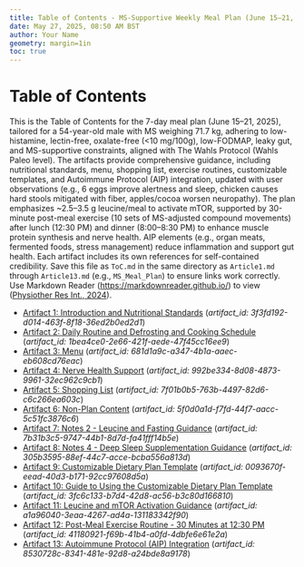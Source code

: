```yaml
---
title: Table of Contents - MS-Supportive Weekly Meal Plan (June 15–21, 2025)
date: May 27, 2025, 08:50 AM BST
author: Your Name
geometry: margin=1in
toc: true
---
```

# Table of Contents

This is the Table of Contents for the 7-day meal plan (June 15–21, 2025), tailored for a 54-year-old male with MS weighing 71.7 kg, adhering to low-histamine, lectin-free, oxalate-free (<10 mg/100g), low-FODMAP, leaky gut, and MS-supportive constraints, aligned with The Wahls Protocol (Wahls Paleo level). The artifacts provide comprehensive guidance, including nutritional standards, menu, shopping list, exercise routines, customizable templates, and Autoimmune Protocol (AIP) integration, updated with user observations (e.g., 6 eggs improve alertness and sleep, chicken causes hard stools mitigated with fiber, apples/cocoa worsen neuropathy). The plan emphasizes ~2.5–3.5 g leucine/meal to activate mTOR, supported by 30-minute post-meal exercise (10 sets of MS-adjusted compound movements) after lunch (12:30 PM) and dinner (8:00–8:30 PM) to enhance muscle protein synthesis and nerve health. AIP elements (e.g., organ meats, fermented foods, stress management) reduce inflammation and support gut health. Each artifact includes its own references for self-contained credibility. Save this file as `ToC.md` in the same directory as `Article1.md` through `Article13.md` (e.g., `MS_Meal_Plan`) to ensure links work correctly. Use Markdown Reader (https://markdownreader.github.io/) to view ([Physiother Res Int., 2024](https://onlinelibrary.wiley.com/doi/10.1002/pri.2087)).

- [Artifact 1: Introduction and Nutritional Standards](./Article1.md) (*artifact_id: 3f3fd192-d014-463f-8f18-36ed2b0ed2d1*)
- [Artifact 2: Daily Routine and Defrosting and Cooking Schedule](./Article2.md) (*artifact_id: 1bea4ce0-2e66-421f-aede-47f45cc16ee9*)
- [Artifact 3: Menu](./Article3.md) (*artifact_id: 681d1a9c-a347-4b1a-aaec-eb608cd76eac*)
- [Artifact 4: Nerve Health Support](./Article4.md) (*artifact_id: 992be334-8d08-4873-9961-32ec962c9cb1*)
- [Artifact 5: Shopping List](./Article5.md) (*artifact_id: 7f01b0b5-763b-4497-82d6-c6c266ea603c*)
- [Artifact 6: Non-Plan Content](./Article6.md) (*artifact_id: 5f0d0a1d-f7fd-44f7-aacc-5c51fc3876c6*)
- [Artifact 7: Notes 2 - Leucine and Fasting Guidance](./Article7.md) (*artifact_id: 7b31b3c5-9747-44b1-8d7d-fa41fff14b5e*)
- [Artifact 8: Notes 4 - Deep Sleep Supplementation Guidance](./Article8.md) (*artifact_id: 305b3595-88ef-44c7-acce-bcba556a813d*)
- [Artifact 9: Customizable Dietary Plan Template](./Article9.md) (*artifact_id: 0093670f-eead-40d3-b171-92cc97608d5a*)
- [Artifact 10: Guide to Using the Customizable Dietary Plan Template](./Article10.md) (*artifact_id: 3fc6c133-b7d4-42d8-ac56-b3c80d166810*)
- [Artifact 11: Leucine and mTOR Activation Guidance](./Article11.md) (*artifact_id: a1a96040-3eaa-4267-ad4a-131183342f90*)
- [Artifact 12: Post-Meal Exercise Routine - 30 Minutes at 12:30 PM](./Article12.md) (*artifact_id: 41180921-f69b-41b4-a0fd-4dbfe6e61e2a*)
- [Artifact 13: Autoimmune Protocol (AIP) Integration](./Article13.md) (*artifact_id: 8530728c-8341-481e-92d8-a24bde8a9178*)